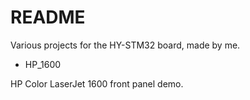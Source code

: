 # README #

Various projects for the HY-STM32 board, made by me.

* HP_1600
  
HP Color LaserJet 1600 front panel demo.
